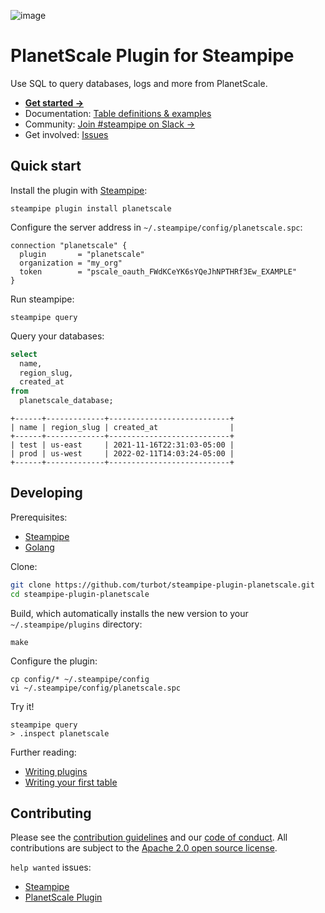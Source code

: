 ![image](https://hub.steampipe.io/images/plugins/turbot/planetscale-social-graphic.png)

# PlanetScale Plugin for Steampipe

Use SQL to query databases, logs and more from PlanetScale.

- **[Get started →](https://hub.steampipe.io/plugins/turbot/planetscale)**
- Documentation: [Table definitions & examples](https://hub.steampipe.io/plugins/turbot/planetscale/tables)
- Community: [Join #steampipe on Slack →](https://turbot.com/community/join)
- Get involved: [Issues](https://github.com/turbot/steampipe-plugin-planetscale/issues)

## Quick start

Install the plugin with [Steampipe](https://steampipe.io):

```shell
steampipe plugin install planetscale
```

Configure the server address in `~/.steampipe/config/planetscale.spc`:

```hcl
connection "planetscale" {
  plugin       = "planetscale"
  organization = "my_org"
  token        = "pscale_oauth_FWdKCeYK6sYQeJhNPTHRf3Ew_EXAMPLE"
}
```

Run steampipe:

```shell
steampipe query
```

Query your databases:

```sql
select
  name,
  region_slug,
  created_at
from
  planetscale_database;
```

```
+------+-------------+---------------------------+
| name | region_slug | created_at                |
+------+-------------+---------------------------+
| test | us-east     | 2021-11-16T22:31:03-05:00 |
| prod | us-west     | 2022-02-11T14:03:24-05:00 |
+------+-------------+---------------------------+
```

## Developing

Prerequisites:

- [Steampipe](https://steampipe.io/downloads)
- [Golang](https://golang.org/doc/install)

Clone:

```sh
git clone https://github.com/turbot/steampipe-plugin-planetscale.git
cd steampipe-plugin-planetscale
```

Build, which automatically installs the new version to your `~/.steampipe/plugins` directory:

```
make
```

Configure the plugin:

```
cp config/* ~/.steampipe/config
vi ~/.steampipe/config/planetscale.spc
```

Try it!

```
steampipe query
> .inspect planetscale
```

Further reading:

- [Writing plugins](https://steampipe.io/docs/develop/writing-plugins)
- [Writing your first table](https://steampipe.io/docs/develop/writing-your-first-table)

## Contributing

Please see the [contribution guidelines](https://github.com/turbot/steampipe/blob/main/CONTRIBUTING.md) and our [code of conduct](https://github.com/turbot/steampipe/blob/main/CODE_OF_CONDUCT.md). All contributions are subject to the [Apache 2.0 open source license](https://github.com/turbot/steampipe-plugin-planetscale/blob/main/LICENSE).

`help wanted` issues:

- [Steampipe](https://github.com/turbot/steampipe/labels/help%20wanted)
- [PlanetScale Plugin](https://github.com/turbot/steampipe-plugin-planetscale/labels/help%20wanted)
